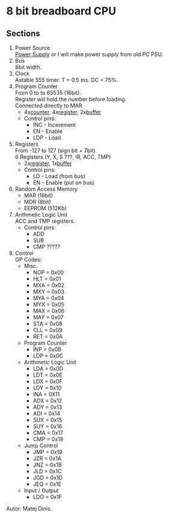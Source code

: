 # 8 bit breadboard CPU 

## Sections
1. Power Source  
[Power Supply] or I will make power supply from old PC PSU.
2. Bus  
8bit width.
3. Clock  
Astable 555 timer.
T = 0.5 ms. DC = 75%.
4. Program Counter  
From 0 to to 65535 (16bit).  
Register will hold the number before loading.  
Connected directly to MAR.  
	+ 4x[counter], 4x[register], 2x[buffer]
	+ Control pins:
  		* INC - Incerement 
  		* EN  - Enable 
  		* LDP - Load
5. Registers  
From -127 to 127 (sign bit + 7bit).  
6 Registers (Y, X, S ???, IR, ACC, TMP)  
	+ 2x[register], 1x[buffer]
	+ Control pins:
		* LD - Load (from bus)
		* EN - Enable (put on bus)
6. Random Access Memory  
	+ MAR (16bit)
	+ MDR (8bit)
    + EEPROM (512Kb)
7. Arithmetic Logic Unit  
ACC and TMP registers.  
	+ Control pins:
		* ADD
		* SUB
		* CMP ?????
8. Control  
OP Codes:
	* Misc.
		+ NOP = 0x00
		+ HLT = 0x01
		+ MXA = 0x02
		+ MXY = 0x03
		+ MYA = 0x04
		+ MYX = 0x05
		+ MAX = 0x06
		+ MAY = 0x07
		+ STA = 0x08
		+ CLL = 0x09
		+ RET = 0x0A
	* Program Counter
		+ INP = 0x0B
		+ LDP = 0x0C
	* Arithmetic Logic Unit
		+ LDA = 0x0D
		+ LDT = 0x0E
		+ LDX = 0x0F
		+ LDY = 0x10
		+ INA = 0X11
		+ ADX = 0x12
		+ ADY = 0x13
		+ ADI = 0x14
		+ SUX = 0x15
		+ SUY = 0x16
		+ CMA = 0x17
		+ CMP = 0x18
	* Jump Control
		+ JMP = 0x19
		+ JZR = 0x1A
		+ JNZ = 0x1B
		+ JLD = 0x1C
		+ JGD = 0x1D
		+ JEQ = 0x1E
	* Input / Output
		+ LDO = 0x1F
	
Autor: Matej Dinis.

[counter]: https://www.tme.eu/en/details/74ls193/counters-dividers/texas-instruments/sn74ls193n/
[register]: https://www.tme.eu/en/details/sn74ls273n/flip-flops/texas-instruments/
[buffer]: https://www.tme.eu/en/details/sn74ls245n/buffers-transceivers-drivers/texas-instruments/
[Power Supply]: https://www.tme.eu/en/details/ama12er5-050200y/plug-in-power-supplies/aimtec/